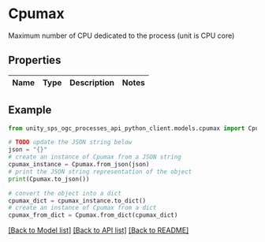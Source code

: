 # Cpumax

Maximum number of CPU dedicated to the process (unit is CPU core)

## Properties

Name | Type | Description | Notes
------------ | ------------- | ------------- | -------------

## Example

```python
from unity_sps_ogc_processes_api_python_client.models.cpumax import Cpumax

# TODO update the JSON string below
json = "{}"
# create an instance of Cpumax from a JSON string
cpumax_instance = Cpumax.from_json(json)
# print the JSON string representation of the object
print(Cpumax.to_json())

# convert the object into a dict
cpumax_dict = cpumax_instance.to_dict()
# create an instance of Cpumax from a dict
cpumax_from_dict = Cpumax.from_dict(cpumax_dict)
```
[[Back to Model list]](../README.md#documentation-for-models) [[Back to API list]](../README.md#documentation-for-api-endpoints) [[Back to README]](../README.md)

